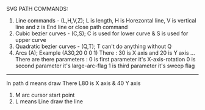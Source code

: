 SVG PATH COMMANDS:

1. Line commands - (L,H,V,Z);
   L is length, H is Horezontal line, V is vertical line and z is End line or close path command
2. Cubic bezier curves - (C,S);
   C is used for lower curve & S is used for upper curve
3. Quadratic bezier curves - (Q,T);
   T can't do anything without Q
4. Arcs (A);
   Example (A30,20 0 0 1)
   There : 30 is X axis and 20 is Y axis ...
   There are there parameters :
   0 is first parameter it's X-axis-rotation
   0 is second parameter it's large-arc-flag
   1 is third parameter it's sweep flag

---

In path d means draw
<path d="M20,40 L80,40" stroke="blue"></path>
There L80 is X axis & 40 Y axis

1. M arc cursor start point
2. L means Line draw the line
